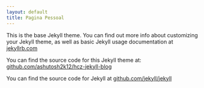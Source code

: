```yaml
---
layout: default
title: Pagina Pessoal
---
```

<div class="well">

This is the base Jekyll theme. You can find out more info about customizing your Jekyll theme, as well as basic Jekyll usage documentation at [jekyllrb.com](http://jekyllrb.com/)

You can find the source code for this Jekyll theme at: [github.com/ashutosh2k12/hcz-jekyll-blog](https://github.com/ashutosh2k12/hcz-jekyll-blog)

You can find the source code for Jekyll at [github.com/jekyll/jekyll](https://github.com/jekyll/jekyll)
</div>
